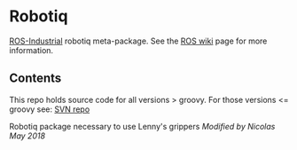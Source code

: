 # Robotiq

[ROS-Industrial][] robotiq meta-package.  See the [ROS wiki][] page for more information.  

## Contents

This repo holds source code for all versions > groovy. For those versions <= groovy see: [SVN repo][]

[ROS-Industrial]: http://www.ros.org/wiki/Industrial
[ROS wiki]: http://ros.org/wiki/robotiq
[SVN repo]: https://code.google.com/p/swri-ros-pkg/source/browse

Robotiq package necessary to use Lenny's grippers
*Modified by Nicolas May 2018*

